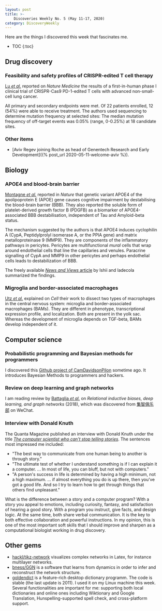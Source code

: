 ```yaml
---
layout: post
title: >-
    Discoveries Weekly No. 5 (May 11-17, 2020)
category: DiscoveryWeekly
---
```


Here are the things I discovered this week that fascinates me.

* TOC
{:toc}

## Drug discovery

### Feasibility and safety profiles of CRISPR-edited T cell therapy

[Lu *et al.*](https://www.nature.com/articles/s41591-020-0840-5) reported on
*Nature Medicine* the results of a first-in-human phase I clinical trial of
CRISPR-Cas9 PD-1-edited T cells with advanced non-small-cell lung cancer.

All primary and secondary endpoints were met. Of 22 patients enrolled, 12 (54%)
were able to receive treatment. The authors used sequencing to determine
mutation frequency at selected sites: The median mutation frequency of
off-target events was 0.05% (range, 0-0.25%) at 18 candidate sites.

### Other items

* [Aviv Regev joining Roche as head of Genentech Research and Early
    Development]({% post_url 2020-05-11-welcome-aviv %}).

## Biology

### APOE4 and blood-brain barrier

[Montagne *et al.*](https://www.nature.com/articles/s41586-020-2247-3) reported
in *Nature* that genetic variant APOE4 of the apolipoprotein E (APOE) gene
causes cognitive impairment by destabilising the blood-brain barrier (BBB). They
also reported the soluble form of platelet-derived growth factor B (PDGFB) as a
biomarker of APOE4-associated BBB destabilisation, independent of Tau and
Amyloid-beta status.

The mechanism suggested by the authors is that APOE4 induces cyclophilin A
(CypA, Peptidylprolyl isomerase A, or the PPIA gene) and matrix
metalloproteinase 9 (MMP9). They are components of the inflammatory pathways in
pericytes. Pericytes are multifunctional *mural* cells that wrap around
endothelial cells that line the capillaries and venules. Paracrine signalling of
CypA and MMP9 in other pericytes and perhaps endothelial cells leads to
destabilization of BBB.

The freely available [*News and Views*
article](https://www.nature.com/articles/d41586-020-01152-8) by Ishii and
Iadecola summarized the findings.

### Migroglia and border-associated macrophages

[Utz *et al.*](https://www.cell.com/cell/fulltext/S0092-8674(20)30283-X)
explained on *Cell* their work to dissect two types of macrophages in the
central nervous system: microglia and border-associated macrophages (BAMs). They
are different in phenotype, transcriptional expression profile, and
localization. Both are present in the yolk sac. Whereas the development of
microglia depends on TGF-beta, BAMs develop independent of it.

## Computer science

### Probabilistic programming and Bayesian methods for programmers

I discovered this [Github project of
CamDavidsonPilon](https://github.com/CamDavidsonPilon/Probabilistic-Programming-and-Bayesian-Methods-for-Hackers)
sometime ago. It introduces Bayesian Methods to programmers and hackers.

### Review on deep learning and graph networks

I am reading review by [Battaglia *et al.*](https://arxiv.org/abs/1806.01261)
on *Relational inductive biases, deep learning, and graph networks* (2018),
which was discovered from
[集智俱乐部](https://mp.weixin.qq.com/s/Mt9xkaD2P3DlfeDZEzL3VA) on WeChat.

### Interview with Donald Knuth

The Quanta Magazine published an interview with Donald Knuth under the title
[*The computer scientist who can't stop telling
stories*](https://www.quantamagazine.org/computer-scientist-donald-knuth-cant-stop-telling-stories-20200416/).
The sentences most impressed me included:

* "The best way to communicate from one human being to another is through
   story."
* "The ultimate test of whether I understand something is if I can
   explain it a computer. ... In most of life, you can bluff, but not with
   computers."
* "A person's success in life is determined by having a high
   minimum, not a high maximum. ... if almost everything you do is up there, then
   you've got a good life. And so I try to learn how to get through things that
   others find unpleasant."

What is the difference between a story and a computer program? With a story you
appeal to emotions, including curiosity, fantasy, and satisfaction of hearing a
good story. With a program you instruct, give facts, and design logic. At the
same time, both share verbal communication. It is the key to both effective
collaboration and powerful instructions. In my opinion, this is one of the most
important soft skills that I should improve and sharpen as a computational
biologist working in drug discovery.

## Other gems

* [hackl/tikz-network](https://github.com/hackl/tikz-network) visualizes complex
    networks in Latex, for instance multilayer networks.
* [bness/GGN](https://github.com/bnusss/GGN) is a software that learns from
  dynamics in order to infer and reconstruct the network structure.
* [goldendict](http://goldendict.org/) is a feature-rich desktop dictionary
   programm. The code is stable (the last update is 2011). I used it on my Linux
   machine this week. Several functionalities are important for me:
   supporting both local dictionaries and online ones including Wiktionary and
   Google Translation, Hunspelling-supported spell check, and cross-platform
   support.
